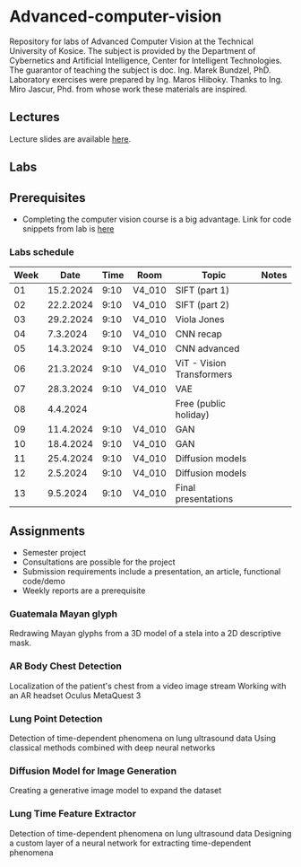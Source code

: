 # Advanced-computer-vision
Repository for labs of Advanced Computer Vision at the Technical University of Kosice. The subject is provided by the Department of Cybernetics and Artificial Intelligence, Center for Intelligent Technologies.  
The guarantor of teaching the subject is doc. Ing. Marek Bundzel, PhD.  Laboratory exercises were prepared by Ing. Maros Hliboky. Thanks to Ing. Miro Jascur, Phd. from whose work these materials are inspired.

## Lectures
Lecture slides are available [here](https://tinyurl.com/MaterialyPPV).

## Labs
## Prerequisites
- Completing the computer vision course is a big advantage. Link for code snippets from lab is [here](https://github.com/servoNoDev/Computer-vision)

### Labs schedule
| **Week** | **Date**  | **Time** | **Room** | **Topic**                 | **Notes** |
|----------|-----------|----------|----------|---------------------------|-----------|
| 01       | 15.2.2024 | 9:10     | V4_010   | SIFT (part 1)             |           |
| 02       | 22.2.2024 | 9:10     | V4_010   | SIFT (part 2)             |           |
| 03       | 29.2.2024 | 9:10     | V4_010   | Viola Jones               |           |
| 04       | 7.3.2024  | 9:10     | V4_010   | CNN recap                 |           |
| 05       | 14.3.2024 | 9:10     | V4_010   | CNN advanced              |           |
| 06       | 21.3.2024 | 9:10     | V4_010   | ViT - Vision Transformers |           |
| 07       | 28.3.2024 | 9:10     | V4_010   | VAE                       |           |
| 08       | 4.4.2024  |          |          | Free (public holiday)     |           |
| 09       | 11.4.2024 | 9:10     | V4_010   | GAN                       |           |
| 10       | 18.4.2024 | 9:10     | V4_010   | GAN                       |           |
| 11       | 25.4.2024 | 9:10     | V4_010   | Diffusion models          |           |
| 12       | 2.5.2024  | 9:10     | V4_010   | Diffusion models          |           |
| 13       | 9.5.2024  | 9:10     | V4_010   | Final presentations       |           |


## Assignments
- Semester project
- Consultations are possible for the project
- Submission requirements include a presentation, an article, functional code/demo
- Weekly reports are a prerequisite

### Guatemala Mayan glyph
Redrawing Mayan glyphs from a 3D model of a stela into a 2D descriptive mask.

### AR Body Chest Detection
Localization of the patient's chest from a video image stream
Working with an AR headset Oculus MetaQuest 3

### Lung Point Detection
Detection of time-dependent phenomena on lung ultrasound data
Using classical methods combined with deep neural networks

###  Diffusion Model for Image Generation
Creating a generative image model to expand the dataset

### Lung Time Feature Extractor
Detection of time-dependent phenomena on lung ultrasound data
Designing a custom layer of a neural network for extracting time-dependent phenomena



[//]: # (## Part 1: SIFT - Scale-Invariant Feature Transform)

[//]: # ()
[//]: # (### Week 1)

[//]: # (- Semester project topic introduction)

[//]: # (- Introduction to SIFT.)

[//]: # ()
[//]: # (### Week 2)

[//]: # (- SIFT full implementation )

[//]: # ()
[//]: # (## Part 2: Viola-Jones detector)

[//]: # (### Week 3)

[//]: # (- Viola-Jones fill implementation)

[//]: # ()
[//]: # (## Part 3: CV and deep learning principles)

[//]: # ()
[//]: # (### Week 4)

[//]: # (- PyTorch introduction)

[//]: # (- DataLoader explanation)

[//]: # (- Image classification)

[//]: # (- Basic CNN explain )

[//]: # (- Metrics)

[//]: # (- W&B)

[//]: # ()
[//]: # (### Week 5)

[//]: # (- NN reguralization)

[//]: # ()
[//]: # (### Week 6)

[//]: # (- Free :&#41;)

[//]: # ()
[//]: # (### Week 7)

[//]: # (- Segmentation)

[//]: # ()
[//]: # (### Week 8)

[//]: # (- Data preprocessing)

[//]: # (- Data augumentation)

[//]: # ()
[//]: # (### Week 9)

[//]: # (- Build your own block)

[//]: # (- Transfer learning)

[//]: # (- Monai)

[//]: # ()
[//]: # (### Week 10)

[//]: # (- GAN)

[//]: # ()
[//]: # (### Week 11)

[//]: # (- CPU vs. GPU.)

[//]: # (- Parallelism )

[//]: # ()
[//]: # (## Part 4: Pointcloud)

[//]: # (### Week 12)

[//]: # (- Introduction to pointcloud)

[//]: # ()
[//]: # (### Week 13)

[//]: # (- Defense of semester projects for the KKUI committee )